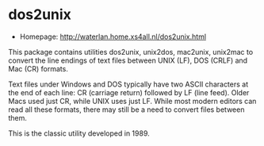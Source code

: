 # dos2unix

* Homepage: http://waterlan.home.xs4all.nl/dos2unix.html

This package contains utilities dos2unix, unix2dos, mac2unix, unix2mac to
 convert the line endings of text files between UNIX (LF), DOS (CRLF) and
 Mac (CR) formats.

 Text files under Windows and DOS typically have two ASCII characters at
 the end of each line: CR (carriage return) followed by LF (line feed).
 Older Macs used just CR, while UNIX uses just LF. While most modern
 editors can read all these formats, there may still be a need to convert
 files between them.

 This is the classic utility developed in 1989.
